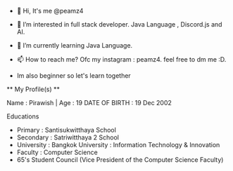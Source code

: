 - 👋 Hi, It's me @peamz4
- 👀 I’m interested in full stack developer. Java Language , Discord.js and AI.
- 🌱 I’m currently learning Java Language.

- 📫 How to reach me? Ofc my instagram : peamz4. feel free to dm me :D.
- Im also beginner so let's learn together 

** My Profile(s) **

Name : Pirawish | Age : 19
DATE OF BIRTH : 19 Dec 2002

Educations 
- Primary : Santisukwitthaya School
- Secondary : Satriwitthaya 2 School
- University : Bangkok University : Information Technology & Innovation 
- Faculty : Computer Science 
- 65's Student Council (Vice President of the Computer Science Faculty)

<!---
peamz4/peamz4 is a ✨ special ✨ repository because its `README.md` (this file) appears on your GitHub profile.
You can click the Preview link to take a look at your changes.
--->
